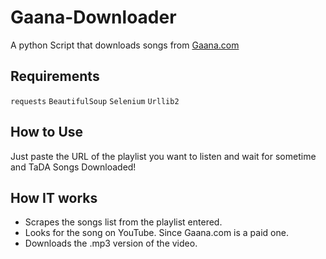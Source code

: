 # Gaana-Downloader
A python Script that downloads songs from [Gaana.com](https://gaana.com)

## Requirements
`requests`
`BeautifulSoup`
`Selenium`
`Urllib2`

## How to Use
Just paste the URL of the playlist you want to listen and wait for sometime 
and TaDA
Songs Downloaded!

## How IT works
* Scrapes the songs list from the playlist entered.
* Looks for the song on YouTube. Since Gaana.com is a paid one.
* Downloads the .mp3 version of the video.
